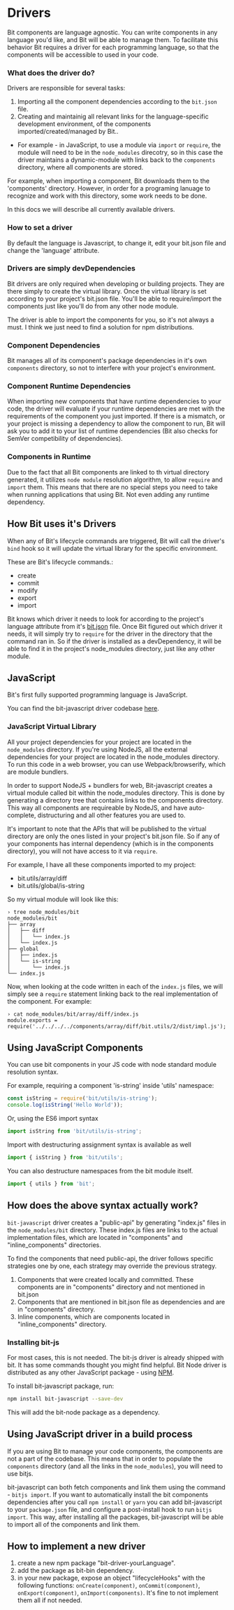 # Drivers

Bit components are language agnostic. You can write components in any language you'd like, and Bit will be able to manage them. To facilitate this behavior Bit requires a driver for each programming language, so that the components will be accessible to used in your code.

### What does the driver do?


Drivers are responsible for several tasks:

1. Importing all the component dependencies according to the `bit.json` file.
2. Creating and maintainig all relevant links for the language-specific development environment, of the components imported/created/managed by Bit..
  * For example - in JavaScript, to use a module via `import` or `require`, the module will need to be in the `node_modules` direcotry, so in this case the driver maintains a dynamic-module with links back to the `components` directory, where all components are stored.

For example, when importing a component, Bit downloads them to the 'components' directory. However, in order for a programing lanuage to recognize and work with this directory, some work needs to be done. 

In this docs we will describe all currently available drivers.

### How to set a driver

By default the language is Javascript, to change it, edit your bit.json file and change the 'language' attribute.

### Drivers are simply devDependencies

Bit drivers are only required when developing or building projects. They are there simply to create the virtual library. Once the virtual library is set according to your project's bit.json file. You'll be able to require/import the components just like you'll do from any other node module.

The driver is able to import the components for you, so it's not always a must.
I think we just need to find a solution for npm distributions.

### Component Dependencies

Bit manages all of its component's package dependencies in it's own `components` directory, so not to interfere with your project's environment.

### Component Runtime Dependencies

When importing new components that have runtime dependencies to your code, the driver will evaluate if your runtime dependencies are met with the requirements of the component you just imported. If there is a mismatch, or your project is missing a dependency to allow the component to run, Bit will ask you to add it to your list of runtime dependencies (Bit also checks for SemVer competibility of dependencies).

### Components in Runtime

Due to the fact that all Bit components are linked to th virtual directory generated, it utilizes `node module` resolution algorithm, to allow `require` and `import` them. This means that there are no special steps you need to take when running applications that using Bit. Not even adding any runtime dependency.

## How Bit uses it's Drivers

When any of Bit's lifecycle commands are triggered, Bit will call the driver's `bind` hook so it will update the virtual library for the specific environment.

These are Bit's lifecycle commands.:

* create
* commit
* modify
* export
* import

Bit knows which driver it needs to look for according to the project's language attribute from it's [bit.json](configuring-bit.mdl#bitjson) file. Once Bit figured out which driver it needs, it will simply try to `require` for the driver in the directory that the command ran in. So if the driver is installed as a devDependency, it will be able to find it in the project's node_modules directory, just like any other module.

## JavaScript

Bit's first fully supported programming language is JavaScript.

You can find the bit-javascript driver codebase [here](https://github.com/teambit/bit-js).

### JavaScript Virtual Library

All your project dependencies for your project are located in the `node_modules` directory. If you're using NodeJS, all the external dependencies for your project are located in the node_modules directory. To run this code in a web browser, you can use Webpack/browserify, which are module bundlers.

In order to support NodeJS + bundlers for web, Bit-javascript creates a virtual module called bit within the node_modules directory. This is done by generating a directory tree that contains links to the components directory. This way all components are requireable by NodeJS, and have auto-complete, distructuring and all other features you are used to.

It's important to note that the APIs that will be published to the virtual directory are only the ones listed in your project's bit.json file. So if any of your components has internal dependency (which is in the components directory), you will not have access to it via `require`.

For example, I have all these components imported to my project:

* bit.utils/array/diff
* bit.utils/global/is-string

So my virtual module will look like this:

```
› tree node_modules/bit
node_modules/bit
├── array
│   ├── diff
│   │   └── index.js
│   └── index.js
├── global
│   ├── index.js
│   └── is-string
│       └── index.js
└── index.js
```

Now, when looking at the code written in each of the `index.js` files, we will simply see a `require` statement linking back to the real implementation of the component. For example:

```
› cat node_modules/bit/array/diff/index.js
module.exports = require('../../../../components/array/diff/bit.utils/2/dist/impl.js');
```

## Using JavaScript Components

You can use bit components in your JS code with node standard module resolution syntax.

For example, requiring a component 'is-string' inside 'utils' namespace:
```js
const isString = require('bit/utils/is-string');
console.log(isString('Hello World'));
```

Or, using the ES6 import syntax
```js
import isString from 'bit/utils/is-string';
```

Import with destructuring assignment syntax is available as well
```js
import { isString } from 'bit/utils';
``` 

You can also destructure namespaces from the bit module itself. 
```js
import { utils } from 'bit';
```

## How does the above syntax actually work?

`bit-javascript` driver creates a "public-api" by generating "index.js" files in the `node_modules/bit` directory.
These index.js files are links to the actual implementation files, which are located in "components" and "inline_components" directories.

To find the components that need public-api, the driver follows specific strategies one by one, each strategy may override the previous strategy.

1. Components that were created locally and committed. These components are in "components" directory and not mentioned in bit.json
2. Components that are mentioned in bit.json file as dependencies and are in "components" directory.
3. Inline components, which are components located in "inline_components" directory.

### Installing bit-js


For most cases, this is not needed. The bit-js driver is already shipped with bit. It has some commands thought you might find helpful.
Bit Node driver is distributed as any other JavaScript package - using [NPM](https://www.npmjs.com/package/bit-node).

To install bit-javascript package, run:

```sh
npm install bit-javascript --save-dev
```

This will add the bit-node package as a dependency.

## Using JavaScript driver in a build process

If you are using Bit to manage your code components, the components are not a part of the codebase. This means that in order to populate the `components` directory (and all the links in the `node_modules`), you will need to use bitjs.

bit-javascript can both fetch components and link them using the command - `bitjs import`. If you want to automatically install the bit components dependencies after you call `npm install` or `yarn` you can add bit-javascript to your `package.json` file, and configure a post-install hook to run `bitjs import`. This way, after installing all the packages, bit-javascript will be able to import all of the components and link them.

## How to implement a new driver

1) create a new npm package "bit-driver-yourLanguage".
2) add the package as bit-bin dependency.
3) in your new package, expose an object "lifecycleHooks" with the following functions: `onCreate(component)`, `onCommit(component)`, `onExport(component)`, `onImport(components)`. It's fine to not implement them all if not needed.
